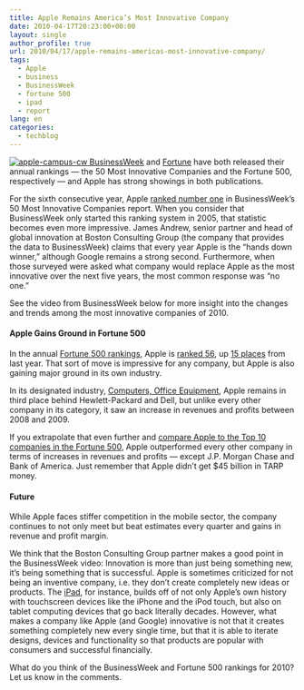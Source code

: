 ```yaml
---
title: Apple Remains America’s Most Innovative Company
date: 2010-04-17T20:23:00+00:00
layout: single
author_profile: true
url: 2010/04/17/apple-remains-americas-most-innovative-company/
tags:
  - Apple
  - business
  - BusinessWeek
  - fortune 500
  - ipad
  - report
lang: en
categories: 
  - techblog
---
```

[![apple-campus-cw](http://lh4.ggpht.com/_vaUVXcmC3OI/S8oRpF6ZAoI/AAAAAAAACAI/nFJag_D2hV0/apple-campus-cw%5B3%5D.jpg?imgmax=800 "apple-campus-cw") BusinessWeek](http://www.businessweek.com/magazine/content/10_17/b4175034779697.htm) and [Fortune](http://money.cnn.com/magazines/fortune/fortune500/2010/full_list/) have both released their annual rankings — the 50 Most Innovative Companies and the Fortune 500, respectively — and Apple has strong showings in both publications. 

For the sixth consecutive year, Apple [ranked number one](http://bwnt.businessweek.com/interactive_reports/innovative_companies_2010/?chan=magazine+channel_special+report) in BusinessWeek’s 50 Most Innovative Companies report. When you consider that BusinessWeek only started this ranking system in 2005, that statistic becomes even more impressive. James Andrew, senior partner and head of global innovation at Boston Consulting Group (the company that provides the data to BusinessWeek) claims that every year Apple is the “hands down winner,” although Google remains a strong second. Furthermore, when those surveyed were asked what company would replace Apple as the most innovative over the next five years, the most common response was “no one.” 

See the video from BusinessWeek below for more insight into the changes and trends among the most innovative companies of 2010. 

#### Apple Gains Ground in Fortune 500

In the annual [Fortune 500 rankings](http://cgi.money.cnn.com/tools/fortune/compare_2010.jsp?id=670), Apple is [ranked 56](http://money.cnn.com/magazines/fortune/fortune500/2010/snapshots/670.html), up [15 places](http://arstechnica.com/apple/news/2010/04/apple-shot-up-15-places.ars) from last year. That sort of move is impressive for any company, but Apple is also gaining major ground in its own industry. 

In its designated industry, [Computers, Office Equipment](http://money.cnn.com/magazines/fortune/fortune500/2010/industries/8/index.html), Apple remains in third place behind Hewlett-Packard and Dell, but unlike every other company in its category, it saw an increase in revenues and profits between 2008 and 2009. 

If you extrapolate that even further and [compare Apple to the Top 10 companies in the Fortune 500](http://cgi.money.cnn.com/tools/fortune/compare_2010.jsp?id=670), Apple outperformed every other company in terms of increases in revenues and profits — except J.P. Morgan Chase and Bank of America. Just remember that Apple didn’t get $45 billion in TARP money. 

#### Future

While Apple faces stiffer competition in the mobile sector, the company continues to not only meet but beat estimates every quarter and gains in revenue and profit margin. 

We think that the Boston Consulting Group partner makes a good point in the BusinessWeek video: Innovation is more than just being something new, it’s being something that is successful. Apple is sometimes criticized for not being an inventive company, i.e. they don’t create completely new ideas or products. The [iPad](http://mashable.com/2010/01/27/apple-ipad/), for instance, builds off of not only Apple’s own history with touchscreen devices like the iPhone and the iPod touch, but also on tablet computing devices that go back literally decades. However, what makes a company like Apple (and Google) innovative is not that it creates something completely new every single time, but that it is able to iterate designs, devices and functionality so that products are popular with consumers and successful financially. 

What do you think of the BusinessWeek and Fortune 500 rankings for 2010? Let us know in the comments.